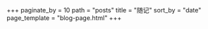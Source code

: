 +++
paginate_by = 10
path = "posts"
title = "随记"
sort_by = "date"
page_template = "blog-page.html"
+++
